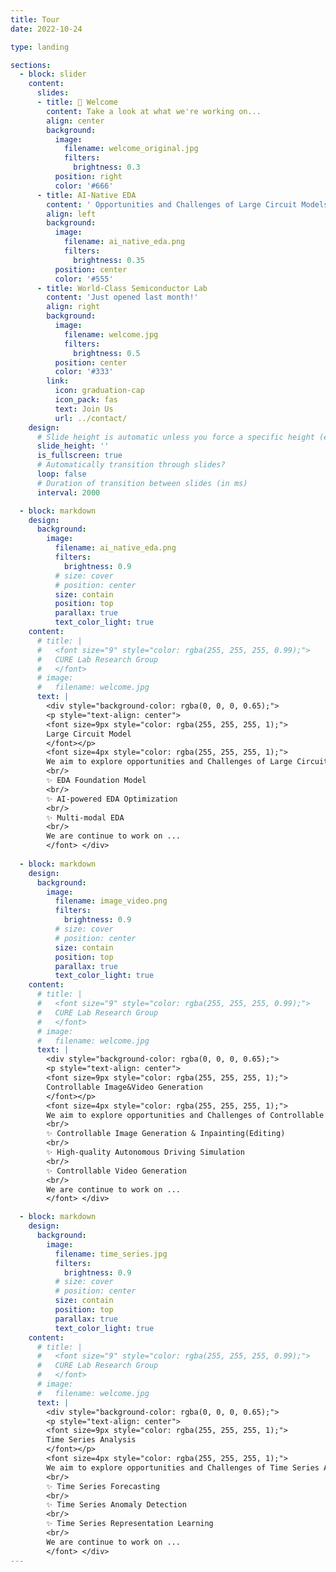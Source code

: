 ```yaml
---
title: Tour
date: 2022-10-24

type: landing

sections:
  - block: slider
    content:
      slides:
      - title: 👋 Welcome
        content: Take a look at what we're working on...
        align: center
        background:
          image:
            filename: welcome_original.jpg
            filters:
              brightness: 0.3
          position: right
          color: '#666'
      - title: AI-Native EDA
        content: ' Opportunities and Challenges of Large Circuit Models'
        align: left
        background:
          image:
            filename: ai_native_eda.png
            filters:
              brightness: 0.35
          position: center
          color: '#555'
      - title: World-Class Semiconductor Lab
        content: 'Just opened last month!'
        align: right
        background:
          image:
            filename: welcome.jpg
            filters:
              brightness: 0.5
          position: center
          color: '#333'
        link:
          icon: graduation-cap
          icon_pack: fas
          text: Join Us
          url: ../contact/
    design:
      # Slide height is automatic unless you force a specific height (e.g. '400px')
      slide_height: ''
      is_fullscreen: true
      # Automatically transition through slides?
      loop: false
      # Duration of transition between slides (in ms)
      interval: 2000

  - block: markdown
    design:
      background:
        image:
          filename: ai_native_eda.png
          filters:
            brightness: 0.9
          # size: cover
          # position: center
          size: contain
          position: top
          parallax: true
          text_color_light: true
    content:
      # title: |
      #   <font size="9" style="color: rgba(255, 255, 255, 0.99);">
      #   CURE Lab Research Group
      #   </font>
      # image:
      #   filename: welcome.jpg
      text: |
        <div style="background-color: rgba(0, 0, 0, 0.65);">
        <p style="text-align: center">
        <font size=9px style="color: rgba(255, 255, 255, 1);">
        Large Circuit Model
        </font></p>
        <font size=4px style="color: rgba(255, 255, 255, 1);">
        We aim to explore opportunities and Challenges of Large Circuit Models in several espects:
        <br/>
        ✨ EDA Foundation Model
        <br/>
        ✨ AI-powered EDA Optimization
        <br/>
        ✨ Multi-modal EDA
        <br/>
        We are continue to work on ...
        </font> </div>
  
  - block: markdown
    design:
      background:
        image:
          filename: image_video.png
          filters:
            brightness: 0.9
          # size: cover
          # position: center
          size: contain
          position: top
          parallax: true
          text_color_light: true
    content:
      # title: |
      #   <font size="9" style="color: rgba(255, 255, 255, 0.99);">
      #   CURE Lab Research Group
      #   </font>
      # image:
      #   filename: welcome.jpg
      text: |
        <div style="background-color: rgba(0, 0, 0, 0.65);">
        <p style="text-align: center">
        <font size=9px style="color: rgba(255, 255, 255, 1);">
        Controllable Image&Video Generation
        </font></p>
        <font size=4px style="color: rgba(255, 255, 255, 1);">
        We aim to explore opportunities and Challenges of Controllable Image & Video Generation in several espects:
        <br/>
        ✨ Controllable Image Generation & Inpainting(Editing)
        <br/>
        ✨ High-quality Autonomous Driving Simulation
        <br/>
        ✨ Controllable Video Generation
        <br/>
        We are continue to work on ...
        </font> </div>

  - block: markdown
    design:
      background:
        image:
          filename: time_series.jpg
          filters:
            brightness: 0.9
          # size: cover
          # position: center
          size: contain
          position: top
          parallax: true
          text_color_light: true
    content:
      # title: |
      #   <font size="9" style="color: rgba(255, 255, 255, 0.99);">
      #   CURE Lab Research Group
      #   </font>
      # image:
      #   filename: welcome.jpg
      text: |
        <div style="background-color: rgba(0, 0, 0, 0.65);">
        <p style="text-align: center">
        <font size=9px style="color: rgba(255, 255, 255, 1);">
        Time Series Analysis
        </font></p>
        <font size=4px style="color: rgba(255, 255, 255, 1);">
        We aim to explore opportunities and Challenges of Time Series Analysis in several espects:
        <br/>
        ✨ Time Series Forecasting
        <br/>
        ✨ Time Series Anomaly Detection
        <br/>
        ✨ Time Series Representation Learning
        <br/>
        We are continue to work on ...
        </font> </div>
---
```

